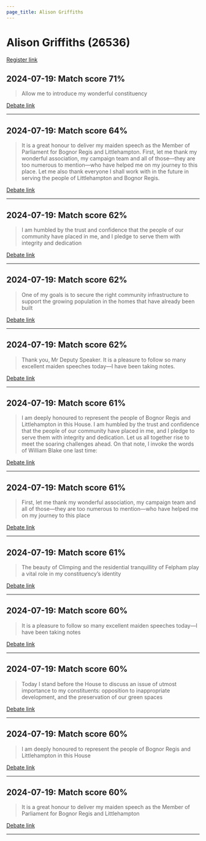```yaml
---
page_title: Alison Griffiths
---
```


# Alison Griffiths  (26536)

[Register link](https://www.theyworkforyou.com/mp/26536/register)



## 2024-07-19: Match score 71%

>Allow me to introduce my wonderful constituency

[Debate link](https://www.theyworkforyou.com/debates/?id=2024-07-19b.345.1) 

---



## 2024-07-19: Match score 64%

>It is a great honour to deliver my maiden speech as the Member of Parliament for Bognor Regis and Littlehampton. First, let me thank my wonderful association, my campaign team and all of those—they are too numerous to mention—who have helped me on my journey to this place. Let me also thank everyone I shall work with in the future in serving the people of Littlehampton and Bognor Regis.

[Debate link](https://www.theyworkforyou.com/debates/?id=2024-07-19b.345.1) 

---



## 2024-07-19: Match score 62%

>I am humbled by the trust and confidence that the people of our community have placed in me, and I pledge to serve them with integrity and dedication

[Debate link](https://www.theyworkforyou.com/debates/?id=2024-07-19b.345.1) 

---



## 2024-07-19: Match score 62%

>One of my goals is to secure the right community infrastructure to support the growing population in the homes that have already been built

[Debate link](https://www.theyworkforyou.com/debates/?id=2024-07-19b.345.1) 

---



## 2024-07-19: Match score 62%

>Thank you, Mr Deputy Speaker. It is a pleasure to follow so many excellent maiden speeches today—I have been taking notes.

[Debate link](https://www.theyworkforyou.com/debates/?id=2024-07-19b.345.1) 

---



## 2024-07-19: Match score 61%

>I am deeply honoured to represent the people of Bognor Regis and Littlehampton in this House. I am humbled by the trust and confidence that the people of our community have placed in me, and I pledge to serve them with integrity and dedication. Let us all together rise to meet the soaring challenges ahead. On that note, I invoke the words of William Blake one last time:

[Debate link](https://www.theyworkforyou.com/debates/?id=2024-07-19b.345.1) 

---



## 2024-07-19: Match score 61%

>First, let me thank my wonderful association, my campaign team and all of those—they are too numerous to mention—who have helped me on my journey to this place

[Debate link](https://www.theyworkforyou.com/debates/?id=2024-07-19b.345.1) 

---



## 2024-07-19: Match score 61%

>The beauty of Climping and the residential tranquillity of Felpham play a vital role in my constituency’s identity

[Debate link](https://www.theyworkforyou.com/debates/?id=2024-07-19b.345.1) 

---



## 2024-07-19: Match score 60%

>It is a pleasure to follow so many excellent maiden speeches today—I have been taking notes

[Debate link](https://www.theyworkforyou.com/debates/?id=2024-07-19b.345.1) 

---



## 2024-07-19: Match score 60%

>Today I stand before the House to discuss an issue of utmost importance to my constituents: opposition to inappropriate development, and the preservation of our green spaces

[Debate link](https://www.theyworkforyou.com/debates/?id=2024-07-19b.345.1) 

---



## 2024-07-19: Match score 60%

>I am deeply honoured to represent the people of Bognor Regis and Littlehampton in this House

[Debate link](https://www.theyworkforyou.com/debates/?id=2024-07-19b.345.1) 

---



## 2024-07-19: Match score 60%

>It is a great honour to deliver my maiden speech as the Member of Parliament for Bognor Regis and Littlehampton

[Debate link](https://www.theyworkforyou.com/debates/?id=2024-07-19b.345.1) 

---

